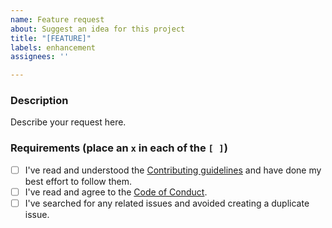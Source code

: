 ```yaml
---
name: Feature request
about: Suggest an idea for this project
title: "[FEATURE]"
labels: enhancement
assignees: ''

---
```


### Description

Describe your request here.

### Requirements (place an `x` in each of the `[ ]`)
* [ ] I've read and understood the [Contributing guidelines](../CONTRIBUTING.md) and have done my best effort to follow them.
* [ ] I've read and agree to the [Code of Conduct](https://slackhq.github.io/code-of-conduct).
* [ ] I've searched for any related issues and avoided creating a duplicate issue.
